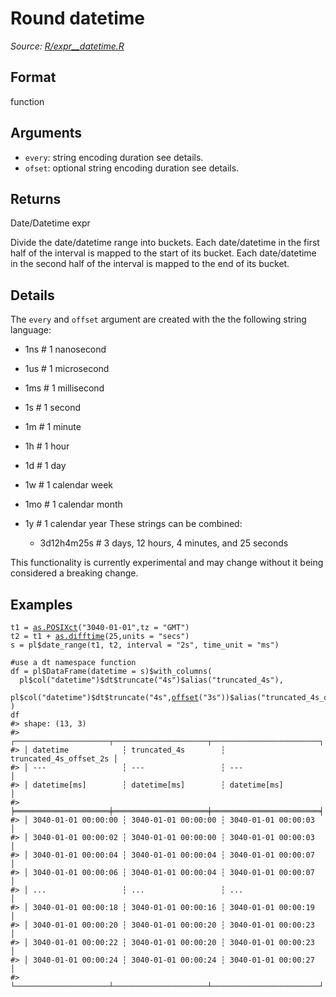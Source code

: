 # Round datetime

*Source: [R/expr__datetime.R](https://github.com/pola-rs/r-polars/tree/main/R/expr__datetime.R)*

## Format

function

## Arguments

- `every`: string encoding duration see details.
- `ofset`: optional string encoding duration see details.

## Returns

Date/Datetime expr

Divide the date/datetime range into buckets. Each date/datetime in the first half of the interval is mapped to the start of its bucket. Each date/datetime in the second half of the interval is mapped to the end of its bucket.

## Details

The `every` and `offset` argument are created with the the following string language:

 * 1ns # 1 nanosecond
 * 1us # 1 microsecond
 * 1ms # 1 millisecond
 * 1s # 1 second
 * 1m # 1 minute
 * 1h # 1 hour
 * 1d # 1 day
 * 1w # 1 calendar week
 * 1mo # 1 calendar month
 * 1y # 1 calendar year These strings can be combined:
   
    * 3d12h4m25s # 3 days, 12 hours, 4 minutes, and 25 seconds

This functionality is currently experimental and may change without it being considered a breaking change.

## Examples

<pre class='r-example'><code><span class='r-in'><span><span class='va'>t1</span> <span class='op'>=</span> <span class='fu'><a href='https://rdrr.io/r/base/as.POSIXlt.html'>as.POSIXct</a></span><span class='op'>(</span><span class='st'>"3040-01-01"</span>,tz <span class='op'>=</span> <span class='st'>"GMT"</span><span class='op'>)</span></span></span>
<span class='r-in'><span><span class='va'>t2</span> <span class='op'>=</span> <span class='va'>t1</span> <span class='op'>+</span> <span class='fu'><a href='https://rdrr.io/r/base/difftime.html'>as.difftime</a></span><span class='op'>(</span><span class='fl'>25</span>,units <span class='op'>=</span> <span class='st'>"secs"</span><span class='op'>)</span></span></span>
<span class='r-in'><span><span class='va'>s</span> <span class='op'>=</span> <span class='va'>pl</span><span class='op'>$</span><span class='fu'>date_range</span><span class='op'>(</span><span class='va'>t1</span>, <span class='va'>t2</span>, interval <span class='op'>=</span> <span class='st'>"2s"</span>, time_unit <span class='op'>=</span> <span class='st'>"ms"</span><span class='op'>)</span></span></span>
<span class='r-in'><span></span></span>
<span class='r-in'><span><span class='co'>#use a dt namespace function</span></span></span>
<span class='r-in'><span><span class='va'>df</span> <span class='op'>=</span> <span class='va'>pl</span><span class='op'>$</span><span class='fu'>DataFrame</span><span class='op'>(</span>datetime <span class='op'>=</span> <span class='va'>s</span><span class='op'>)</span><span class='op'>$</span><span class='fu'>with_columns</span><span class='op'>(</span></span></span>
<span class='r-in'><span>  <span class='va'>pl</span><span class='op'>$</span><span class='fu'>col</span><span class='op'>(</span><span class='st'>"datetime"</span><span class='op'>)</span><span class='op'>$</span><span class='va'>dt</span><span class='op'>$</span><span class='fu'>truncate</span><span class='op'>(</span><span class='st'>"4s"</span><span class='op'>)</span><span class='op'>$</span><span class='fu'>alias</span><span class='op'>(</span><span class='st'>"truncated_4s"</span><span class='op'>)</span>,</span></span>
<span class='r-in'><span>  <span class='va'>pl</span><span class='op'>$</span><span class='fu'>col</span><span class='op'>(</span><span class='st'>"datetime"</span><span class='op'>)</span><span class='op'>$</span><span class='va'>dt</span><span class='op'>$</span><span class='fu'>truncate</span><span class='op'>(</span><span class='st'>"4s"</span>,<span class='fu'><a href='https://rdrr.io/r/stats/offset.html'>offset</a></span><span class='op'>(</span><span class='st'>"3s"</span><span class='op'>)</span><span class='op'>)</span><span class='op'>$</span><span class='fu'>alias</span><span class='op'>(</span><span class='st'>"truncated_4s_offset_2s"</span><span class='op'>)</span></span></span>
<span class='r-in'><span><span class='op'>)</span></span></span>
<span class='r-in'><span><span class='va'>df</span></span></span>
<span class='r-out co'><span class='r-pr'>#&gt;</span> shape: (13, 3)</span>
<span class='r-out co'><span class='r-pr'>#&gt;</span> ┌─────────────────────┬─────────────────────┬────────────────────────┐</span>
<span class='r-out co'><span class='r-pr'>#&gt;</span> │ datetime            ┆ truncated_4s        ┆ truncated_4s_offset_2s │</span>
<span class='r-out co'><span class='r-pr'>#&gt;</span> │ ---                 ┆ ---                 ┆ ---                    │</span>
<span class='r-out co'><span class='r-pr'>#&gt;</span> │ datetime[ms]        ┆ datetime[ms]        ┆ datetime[ms]           │</span>
<span class='r-out co'><span class='r-pr'>#&gt;</span> ╞═════════════════════╪═════════════════════╪════════════════════════╡</span>
<span class='r-out co'><span class='r-pr'>#&gt;</span> │ 3040-01-01 00:00:00 ┆ 3040-01-01 00:00:00 ┆ 3040-01-01 00:00:03    │</span>
<span class='r-out co'><span class='r-pr'>#&gt;</span> │ 3040-01-01 00:00:02 ┆ 3040-01-01 00:00:00 ┆ 3040-01-01 00:00:03    │</span>
<span class='r-out co'><span class='r-pr'>#&gt;</span> │ 3040-01-01 00:00:04 ┆ 3040-01-01 00:00:04 ┆ 3040-01-01 00:00:07    │</span>
<span class='r-out co'><span class='r-pr'>#&gt;</span> │ 3040-01-01 00:00:06 ┆ 3040-01-01 00:00:04 ┆ 3040-01-01 00:00:07    │</span>
<span class='r-out co'><span class='r-pr'>#&gt;</span> │ ...                 ┆ ...                 ┆ ...                    │</span>
<span class='r-out co'><span class='r-pr'>#&gt;</span> │ 3040-01-01 00:00:18 ┆ 3040-01-01 00:00:16 ┆ 3040-01-01 00:00:19    │</span>
<span class='r-out co'><span class='r-pr'>#&gt;</span> │ 3040-01-01 00:00:20 ┆ 3040-01-01 00:00:20 ┆ 3040-01-01 00:00:23    │</span>
<span class='r-out co'><span class='r-pr'>#&gt;</span> │ 3040-01-01 00:00:22 ┆ 3040-01-01 00:00:20 ┆ 3040-01-01 00:00:23    │</span>
<span class='r-out co'><span class='r-pr'>#&gt;</span> │ 3040-01-01 00:00:24 ┆ 3040-01-01 00:00:24 ┆ 3040-01-01 00:00:27    │</span>
<span class='r-out co'><span class='r-pr'>#&gt;</span> └─────────────────────┴─────────────────────┴────────────────────────┘</span>
 </code></pre>